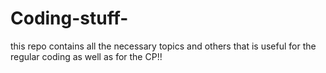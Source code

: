 # Coding-stuff-
this repo contains all the necessary topics and others that is useful for the regular coding as well as for the CP!!
